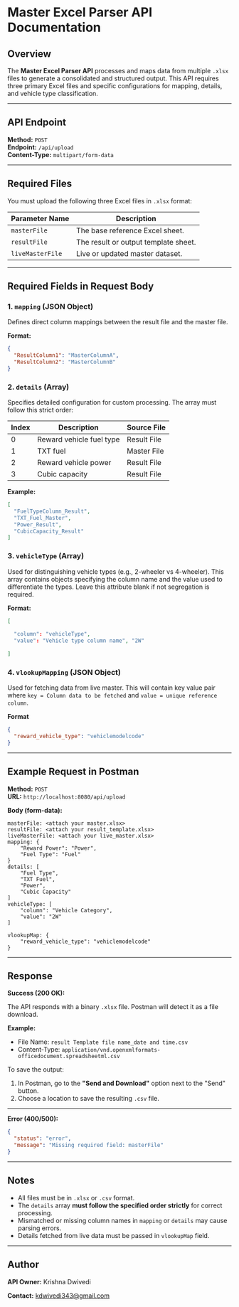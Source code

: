 
# Master Excel Parser API Documentation

## Overview

The **Master Excel Parser API** processes and maps data from multiple `.xlsx` files to generate a consolidated and structured output. This API requires three primary Excel files and specific configurations for mapping, details, and vehicle type classification.

---

## API Endpoint

**Method:** `POST`  
**Endpoint:** `/api/upload`  
**Content-Type:** `multipart/form-data`

---

## Required Files

You must upload the following three Excel files in `.xlsx` format:

| Parameter Name     | Description                     |
|--------------------|---------------------------------|
| `masterFile`       | The base reference Excel sheet. |
| `resultFile`       | The result or output template sheet. |
| `liveMasterFile`   | Live or updated master dataset. |

---

## Required Fields in Request Body

### 1. `mapping` (JSON Object)

Defines direct column mappings between the result file and the master file.

**Format:**
```json
{
  "ResultColumn1": "MasterColumnA",
  "ResultColumn2": "MasterColumnB"
}
```

### 2. `details` (Array)

Specifies detailed configuration for custom processing. The array must follow this strict order:

| Index | Description                                 | Source File          |
|-------|---------------------------------------------|----------------------|
| 0     | Reward vehicle fuel type                    | Result File          |
| 1     | TXT fuel                                    | Master File          |
| 2     | Reward vehicle power                        | Result File          |
| 3     | Cubic capacity                              | Result File          |

**Example:**
```json
[
  "FuelTypeColumn_Result",
  "TXT_Fuel_Master",
  "Power_Result",
  "CubicCapacity_Result"
]
```

### 3. `vehicleType` (Array)

Used for distinguishing vehicle types (e.g., 2-wheeler vs 4-wheeler). This array contains objects specifying the column name and the value used to differentiate the types.
Leave this attribute blank if not segregation is required.

**Format:**
```json
[
  
  "column": "vehicleType",
  "value": "Vehicle type column name", "2W"
  
]
```
### 4. `vlookupMapping` (JSON Object)

Used for fetching data from live master. This will contain key value pair where `key = Column data to be fetched` and `value = unique reference column`.

**Format**
```json
{
  "reward_vehicle_type": "vehiclemodelcode"
}
```
---

## Example Request in Postman

**Method:** `POST`  
**URL:** `http://localhost:8080/api/upload`

**Body (form-data):**
```
masterFile: <attach your master.xlsx>
resultFile: <attach your result_template.xlsx>
liveMasterFile: <attach your live_master.xlsx>
mapping: {
    "Reward Power": "Power",
    "Fuel Type": "Fuel"
}
details: [
    "Fuel Type",
    "TXT Fuel",
    "Power",
    "Cubic Capacity"
]
vehicleType: [
    "column": "Vehicle Category",
    "value": "2W"
]

vlookupMap: {
    "reward_vehicle_type": "vehiclemodelcode"
}
```

---

## Response

**Success (200 OK):**

The API responds with a binary `.xlsx` file. Postman will detect it as a file download.

**Example:**
- File Name: `result Template file name_date and time.csv`
- Content-Type: `application/vnd.openxmlformats-officedocument.spreadsheetml.csv`

To save the output:

1. In Postman, go to the **"Send and Download"** option next to the "Send" button.
2. Choose a location to save the resulting `.csv` file.

---

**Error (400/500):**
```json
{
  "status": "error",
  "message": "Missing required field: masterFile"
}

```

---

## Notes

- All files must be in `.xlsx` or `.csv` format.
- The `details` array **must follow the specified order strictly** for correct processing.
- Mismatched or missing column names in `mapping` or `details` may cause parsing errors.
- Details fetched from live data must be passed in `vlookupMap` field.

---

## Author

**API Owner:** Krishna Dwivedi

**Contact:** kdwivedi343@gmail.com
